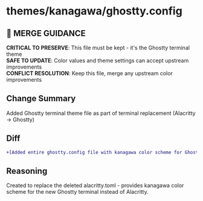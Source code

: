 # themes/kanagawa/ghostty.config

## 🚨 MERGE GUIDANCE
**CRITICAL TO PRESERVE**: This file must be kept - it's the Ghostty terminal theme  
**SAFE TO UPDATE**: Color values and theme settings can accept upstream improvements  
**CONFLICT RESOLUTION**: Keep this file, merge any upstream color improvements

## Change Summary
Added Ghostty terminal theme file as part of terminal replacement (Alacritty → Ghostty)

## Diff
```diff
+[Added entire ghostty.config file with kanagawa color scheme for Ghostty terminal]
```

## Reasoning
Created to replace the deleted alacritty.toml - provides kanagawa color scheme for the new Ghostty terminal instead of Alacritty.
